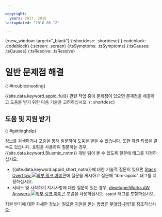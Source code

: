 ```yaml
---

copyright:
  years: 2017, 2018
lastupdated: "2018-06-12"

---
```


{:new_window: target="_blank"}
{:shortdesc: .shortdesc}
{:codeblock: .codeblock}
{:screen: .screen}
{:tsSymptoms: .tsSymptoms}
{:tsCauses: .tsCauses}
{:tsResolve: .tsResolve}

# 일반 문제점 해결
{: #troubleshooting}

{{site.data.keyword.appid_full}} 관련 작업 중에 문제점이 있으면 문제점을 해결하고 도움을 받기 위한 다음 기술을 고려하십시오.
{: shortdesc}

## 도움 및 지원 받기
{: #gettinghelp}

정보를 검색하거나 포럼을 통해 질문하여 도움을 받을 수 있습니다. 또한 지원 티켓을 열 수도 있습니다. 포럼을 사용하여 질문하는 경우, {{site.data.keyword.Bluemix_notm}} 개발 팀이 볼 수 있도록 질문에 태그를 지정하십시오.
  * {{site.data.keyword.appid_short_notm}}에 대한 기술적 질문이 있으면 <a href="http://stackoverflow.com/search?q=ibm+" target="_blank">Stack Overflow <img src="../../icons/launch-glyph.svg" alt="외부 링크 아이콘"></a>에 질문을 게시하고 질문에 "ibm-appid" 태그를 지정하십시오.
  * 서비스 및 시작하기 지시사항에 대한 질문이 있는 경우, <a href="https://developer.ibm.com/answers/search.html?f=&type=question&redirect=search%2Fsearch&sort=relevance&q=appid%20[bluemix]" target="_blank"> developerWorks dW Answers <img src="../../icons/launch-glyph.svg" alt="외부 링크 아이콘"></a> 포럼을 사용하십시오. `appid` 태그를 포함하십시오.

지원 받기에 대한 자세한 정보는 [필요한 지원을 받는 방법은 무엇입니까?](/docs/get-support/howtogetsupport.html#getting-customer-support)를 참조하십시오.

</br>



</br>
</br>
